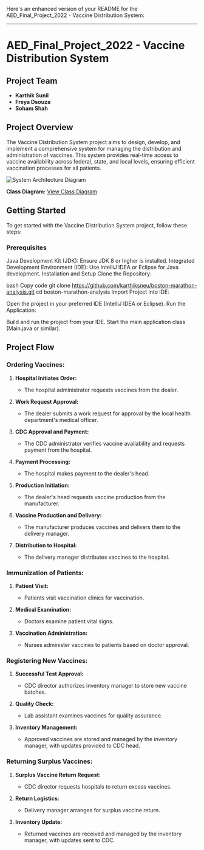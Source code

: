 Here's an enhanced version of your README for the AED_Final_Project_2022 - Vaccine Distribution System:

---

# AED_Final_Project_2022 - Vaccine Distribution System

## Project Team

- **Karthik Sunil** 
- **Freya Dsouza** 
- **Soham Shah** 

## Project Overview

The Vaccine Distribution System project aims to design, develop, and implement a comprehensive system for managing the distribution and administration of vaccines. This system provides real-time access to vaccine availability across federal, state, and local levels, ensuring efficient vaccination processes for all patients.

![System Architecture Diagram](https://user-images.githubusercontent.com/114313259/206962480-d2fc0b39-435f-4cf6-be00-c2af4b51d9f0.png)

**Class Diagram:** [View Class Diagram](https://lucid.app/lucidchart/d5a4ada5-1932-4fbf-85b0-80894be08d0a/edit?invitationId=inv_6480d0f5-e792-4e8c-828f-fbc491d35f8c)


## Getting Started
To get started with the Vaccine Distribution System project, follow these steps:

### Prerequisites
Java Development Kit (JDK): Ensure JDK 8 or higher is installed.
Integrated Development Environment (IDE): Use IntelliJ IDEA or Eclipse for Java development.
Installation and Setup
Clone the Repository:

bash
Copy code
git clone https://github.com/karthiksneu/boston-marathon-analysis.git
cd boston-marathon-analysis
Import Project into IDE:

Open the project in your preferred IDE (IntelliJ IDEA or Eclipse).
Run the Application:

Build and run the project from your IDE.
Start the main application class (Main.java or similar).

## Project Flow

### Ordering Vaccines:

1. **Hospital Initiates Order:**
   - The hospital administrator requests vaccines from the dealer.

2. **Work Request Approval:**
   - The dealer submits a work request for approval by the local health department's medical officer.

3. **CDC Approval and Payment:**
   - The CDC administrator verifies vaccine availability and requests payment from the hospital.

4. **Payment Processing:**
   - The hospital makes payment to the dealer's head.

5. **Production Initiation:**
   - The dealer's head requests vaccine production from the manufacturer.

6. **Vaccine Production and Delivery:**
   - The manufacturer produces vaccines and delivers them to the delivery manager.

7. **Distribution to Hospital:**
   - The delivery manager distributes vaccines to the hospital.

### Immunization of Patients:

1. **Patient Visit:**
   - Patients visit vaccination clinics for vaccination.

2. **Medical Examination:**
   - Doctors examine patient vital signs.

3. **Vaccination Administration:**
   - Nurses administer vaccines to patients based on doctor approval.

### Registering New Vaccines:

1. **Successful Test Approval:**
   - CDC director authorizes inventory manager to store new vaccine batches.

2. **Quality Check:**
   - Lab assistant examines vaccines for quality assurance.

3. **Inventory Management:**
   - Approved vaccines are stored and managed by the inventory manager, with updates provided to CDC head.

### Returning Surplus Vaccines:

1. **Surplus Vaccine Return Request:**
   - CDC director requests hospitals to return excess vaccines.

2. **Return Logistics:**
   - Delivery manager arranges for surplus vaccine return.

3. **Inventory Update:**
   - Returned vaccines are received and managed by the inventory manager, with updates sent to CDC.


